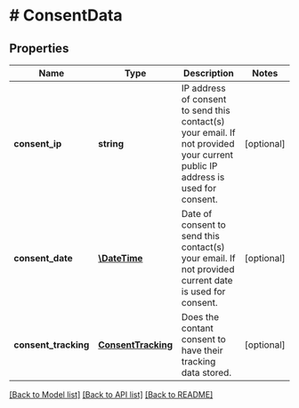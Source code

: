 # # ConsentData

## Properties

Name | Type | Description | Notes
------------ | ------------- | ------------- | -------------
**consent_ip** | **string** | IP address of consent to send this contact(s) your email. If not provided your current public IP address is used for consent. | [optional]
**consent_date** | [**\DateTime**](\DateTime.md) | Date of consent to send this contact(s) your email. If not provided current date is used for consent. | [optional]
**consent_tracking** | [**ConsentTracking**](ConsentTracking.md) | Does the contant consent to have their tracking data stored. | [optional]

[[Back to Model list]](../../README.md#models) [[Back to API list]](../../README.md#endpoints) [[Back to README]](../../README.md)
